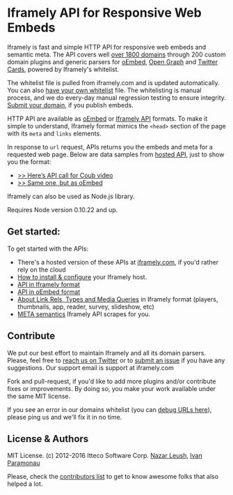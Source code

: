 # Iframely API for Responsive Web Embeds

Iframely is fast and simple HTTP API for responsive web embeds and semantic meta. The API covers well [over 1800 domains](https://iframely.com/domains) through 200 custom domain plugins and generic parsers for [oEmbed](http://oembed.com/), [Open Graph](http://ogp.me/) and [Twitter Cards](https://dev.twitter.com/docs/cards), powered by Iframely's whitelist. 

The whitelist file is pulled from iframely.com and is updated automatically. You can also [have your own whitelist](/docs/whitelist-format) file. The whitelisting is manual process, and we do every-day manual regression testing to ensure integrity. [Submit your domain](https://iframely.com/qa/request), if you publish embeds.

HTTP API are available as [oEmbed](https://iframely.com/docs/oembed-api) or [Iframely API](https://iframely.com/docs/iframely-api) formats. To make it simple to understand, Iframely format mimics the `<head>` section of the page with its `meta` and `links` elements.

In response to `url` request, APIs returns you the embeds and meta for a requested web page. Below are data samples from [hosted API](https://iframely.com), just to show you the format:

- [>> Here’s API call for Coub video](http://iframe.ly/ACcM3Y.json)
- [>> Same one, but as oEmbed](http://iframe.ly/ACcM3Y.oembed)

Iframely can also be used as Node.js library. 

Requires Node version 0.10.22 and up. 

## Get started:

To get started with the APIs: 

 - There's a hosted version of these APIs at [iframely.com](https://iframely.com), if you'd rather rely on the cloud
 - [How to install & configure](https://iframely.com/docs/host) your Iframely host.  
 - [API in Iframely format](https://iframely.com/docs/iframely-api)
 - [API in oEmbed format](https://iframely.com/docs/oembed-api)
 - [About Link Rels, Types and Media Queries](https://iframely.com/docs/links) in Iframely format (players, thumbnails, app, reader, survey, slideshow, etc)
 - [META semantics](https://iframely.com/docs/meta) Iframely API scrapes for you.



## Contribute

We put our best effort to maintain Iframely and all its domain parsers. Please, feel free to [reach us on Twitter](http://twitter.com/iframely) or to [submit an issue](https://github.com/itteco/iframely/issues) if you have any suggestions. Our support email is support at iframely.com

Fork and pull-request, if you'd like to add more plugins and/or contribute fixes or improvements. By doing so, you make your work available under the same MIT license.

If you see an error in our domains whitelist (you can [debug URLs here](http://iframely.com/debug)), please ping us and we'll fix it in no time.


## License & Authors

MIT License. (c) 2012-2016 Itteco Software Corp. [Nazar Leush](https://github.com/nleush), [Ivan Paramonau](https://twitter.com/iparamonau)

Please, check the [contributors list](https://github.com/itteco/iframely/graphs/contributors) to get to know awesome folks that also helped a lot.

